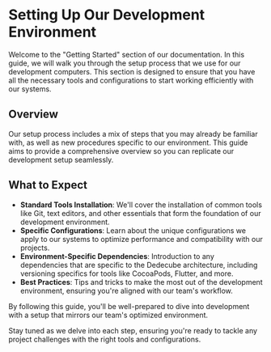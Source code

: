 # Setting Up Our Development Environment

Welcome to the "Getting Started" section of our documentation. In this guide, we will walk you through the setup process that we use for our development computers. This section is designed to ensure that you have all the necessary tools and configurations to start working efficiently with our systems.

## Overview

Our setup process includes a mix of steps that you may already be familiar with, as well as new procedures specific to our environment. This guide aims to provide a comprehensive overview so you can replicate our development setup seamlessly.

## What to Expect

- **Standard Tools Installation**: We'll cover the installation of common tools like Git, text editors, and other essentials that form the foundation of our development environment.
- **Specific Configurations**: Learn about the unique configurations we apply to our systems to optimize performance and compatibility with our projects.
- **Environment-Specific Dependencies**: Introduction to any dependencies that are specific to the Dedecube architecture, including versioning specifics for tools like CocoaPods, Flutter, and more.
- **Best Practices**: Tips and tricks to make the most out of the development environment, ensuring you're aligned with our team's workflow.

By following this guide, you'll be well-prepared to dive into development with a setup that mirrors our team's optimized environment.

Stay tuned as we delve into each step, ensuring you're ready to tackle any project challenges with the right tools and configurations.
